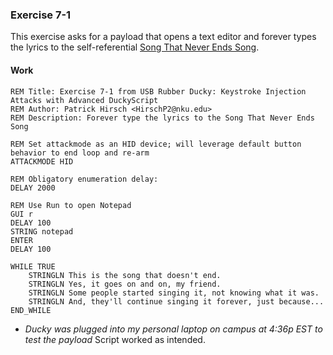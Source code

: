 ### Exercise 7-1
This exercise asks for a payload that opens a text editor and forever types the lyrics to the self-referential [Song That Never Ends Song](https://www.boyscouttrail.com/content/song/song_that_never_ends-2159.asp).
#### Work
```DuckyScript
REM Title: Exercise 7-1 from USB Rubber Ducky: Keystroke Injection Attacks with Advanced DuckyScript
REM Author: Patrick Hirsch <HirschP2@nku.edu>
REM Description: Forever type the lyrics to the Song That Never Ends Song

REM Set attackmode as an HID device; will leverage default button behavior to end loop and re-arm
ATTACKMODE HID

REM Obligatory enumeration delay:
DELAY 2000

REM Use Run to open Notepad
GUI r
DELAY 100
STRING notepad
ENTER
DELAY 100

WHILE TRUE
	STRINGLN This is the song that doesn't end.
	STRINGLN Yes, it goes on and on, my friend.
	STRINGLN Some people started singing it, not knowing what it was.
	STRINGLN And, they'll continue singing it forever, just because...
END_WHILE
```
* *Ducky was plugged into my personal laptop on campus at 4:36p EST to test the payload*
Script worked as intended.
